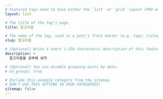 ```yaml
---
# Featured tags need to have either the `list` or `grid` layout (PRO only).
layout: list

# The title of the tag's page.
title: 알고리즘

# The name of the tag, used in a post's front matter (e.g. tags: [<slug>]).
slug: 알고리즘

# (Optional) Write a short (~150 characters) description of this featured tag.
description: >
  알고리즘을 공부해 보자

# (Optional) You can disable grouping posts by date.
# no_groups: true

# Exclude this example category from the sitemap.
# DON'T USE THIS SETTING IN YOUR CATEGORIES!
sitemap: false
---
```

